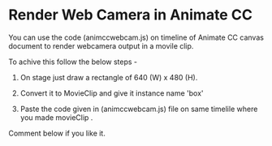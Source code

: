 # Render Web Camera in Animate CC

You can use the code (animccwebcam.js) on timeline of Animate CC canvas document to render webcamera output in a movile clip. 

To achive this follow the below steps -

1. On stage just draw a rectangle of 640 (W) x 480 (H). 

2. Convert it to MovieClip and give it instance name 'box' 

3. Paste the code given in (animccwebcam.js) file on same timelile where you made movieClip  .

 

Comment below if you like it.

 


 




